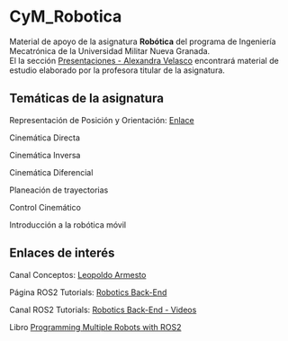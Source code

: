 # CyM_Robotica

Material de apoyo de la asignatura **Robótica** del programa de Ingeniería Mecatrónica de la Universidad Militar Nueva Granada.  
El la sección [Presentaciones - Alexandra Velasco](/Presentaciones%20-%20Alexandra%20Velasco) encontrará material de estudio elaborado por la profesora titular de la asignatura.

## Temáticas de la asignatura

Representación de Posición y Orientación: [Enlace](/Representación%20de%20Posición%20y%20Orientación)

 Cinemática Directa

 Cinemática Inversa

 Cinemática Diferencial

 Planeación de trayectorias

 Control Cinemático

 Introducción a la robótica móvil


## Enlaces de interés

Canal Conceptos: [Leopoldo Armesto](https://www.youtube.com/@LeoArmesto/featured)

Página ROS2 Tutorials: [Robotics Back-End](https://roboticsbackend.com/category/ros2/)

Canal ROS2 Tutorials: [Robotics Back-End - Videos](https://www.youtube.com/channel/UCelRThOKlWMnpjqr5EBq6tg)

Libro [Programming Multiple Robots with ROS2](https://osrf.github.io/ros2multirobotbook/)